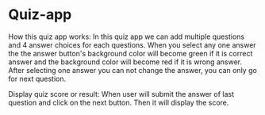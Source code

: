 # Quiz-app
How this quiz app works:
In this quiz app we can add multiple questions and 4 answer choices for each questions. When you select any one answer the the answer button's background color will become green if it is correct answer and the background color will become red if it is wrong answer.
After selecting one answer you can not change the answer, you can only go for next question.

Display quiz score or result:
When user will submit the answer of last question and click on the next button. Then it will display the score.
